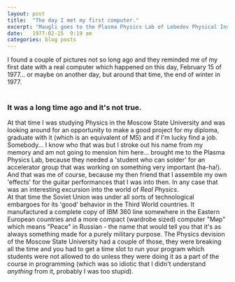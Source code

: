 ```yaml
---
layout: post
title:  "The day I met my first computer."
excerpt: "Maugli goes to the Plasma Physics Lab of Lebedev Physical Institute of the Academy of Sciences of the USSR and meets a computer brought there from another planet by the wind."
date:   1977-02-15  9:19 am
categories: blog posts
---
```

I found a couple of pictures not so long ago and they reminded me of my first date with a real computer which happened on this day, February 15 of 1977... or maybe on another day, but around that time, the end of winter in 1977.<br><br>
### It was a long time ago and it's not true.
At that time I was studying Physics in the Moscow State University and was looking around for an opportunity to make a good project for my diploma, graduate with it (which is an equivalent of MS) and if I'm lucky find a job. Somebody... I know who that was but I stroke out his name from my memory and am not going to mension him here... brought me to the Plasma Physics Lab, because they needed a 'student who can solder' for an accelerator group that was working on something very important (ha-ha!). And that was me of course, because my then friend that I assemble my own 'effects' for the guitar performances that I was into then. In any case that was an interesting excursion into the world of _Real Physics_.<br>
At that time the Soviet Union was under all sorts of technological embargoes for its 'good' behavior in the Third World countries. It manufactured a complete copy of IBM 360 line somewhere in the Eastern European countries and a more compact (wardrobe sized) computer "Мир" which means "Peace" in Russian - the name that would tell you that it's as always something made for a purely military purpose. The Physics devision of the Moscow State University had a couple of those, they were breaking all the time and you had to get a time slot to run your program which students were not allowed to do unless they were doing it as a part of the course in programming (which was so idiotic that I didn't understand _anything_ from it, probably I was too stupid).
